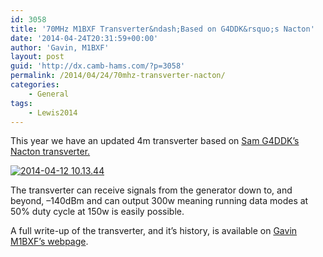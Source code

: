 ```yaml
---
id: 3058
title: '70MHz M1BXF Transverter&ndash;Based on G4DDK&rsquo;s Nacton'
date: '2014-04-24T20:31:59+00:00'
author: 'Gavin, M1BXF'
layout: post
guid: 'http://dx.camb-hams.com/?p=3058'
permalink: /2014/04/24/70mhz-transverter-nacton/
categories:
    - General
tags:
    - Lewis2014
---
```


This year we have an updated 4m transverter based on [Sam G4DDK’s Nacton transverter.](http://www.g4ddk.com/4m%20transverter%20iss%201.1.pdf)

[![2014-04-12 10.13.44](http://dx.camb-hams.com/wp-content/uploads/2014/04/2014-04-12-10.13.44_thumb.jpg "2014-04-12 10.13.44")](http://dx.camb-hams.com/wp-content/uploads/2014/04/2014-04-12-10.13.44.jpg)

The transverter can receive signals from the generator down to, and beyond, –140dBm and can output 300w meaning running data modes at 50% duty cycle at 150w is easily possible.

A full write-up of the transverter, and it’s history, is available on [Gavin M1BXF’s webpage](http://www.geekshed.co.uk/70mhz-transverter-nacton/).